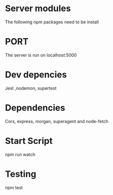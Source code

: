 # Server modules
The following npm packages need to be install

# PORT
The server is run on localhost:5000

# Dev depencies
Jest ,nodemon, supertest

# Dependencies
Cors, express, morgan, superagent and node-fetch

# Start Script
npm run watch

# Testing
npm test